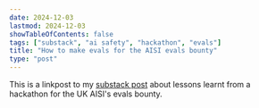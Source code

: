 ```yaml
---
date: 2024-12-03
lastmod: 2024-12-03
showTableOfContents: false
tags: ["substack", "ai safety", "hackathon", "evals"]
title: "How to make evals for the AISI evals bounty"
type: "post"
---
```

This is a linkpost to my [substack post](https://lovkush.substack.com/p/how-to-make-evals-for-the-aisi-evals) about lessons learnt from a hackathon for the UK AISI's evals bounty.